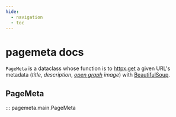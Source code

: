 ```yaml
---
hide:
  - navigation
  - toc
---
```


# pagemeta docs

`PageMeta` is a dataclass whose function is to [httpx.get](https://httpx.org) a given URL's metadata (_title_, _description_, _[open graph](https://ogp.me/) image_) with [BeautifulSoup](https://www.crummy.com/software/BeautifulSoup/).

## PageMeta

::: pagemeta.main.PageMeta
